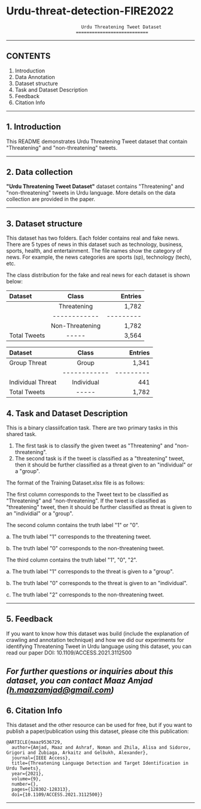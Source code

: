 # Urdu-threat-detection-FIRE2022


                                Urdu Threatening Tweet Dataset
                              ===========================

                                
---
## CONTENTS
 1. Introduction
 2. Data Annotation
 3. Dataset structure
 4. Task and Dataset Description
 5. Feedback
 6. Citation Info
---

## 1. Introduction

This README demonstrates Urdu Threatening Tweet dataset that contain "Threatening" and "non-threatening" tweets.

---

## 2. Data collection

**"Urdu Threatening Tweet Dataset"** dataset contains "Threatening" and "non-threatening" tweets in Urdu language. More details on the data collection are provided in the paper. 

---

## 3. Dataset structure 

This dataset has two folders. Each folder contains real and fake news. There are 5 types of news in this dataset such as technology, business, sports, health, and entertainment. The file names show the category of news. For example, the news categories are sports (sp), technology (tech), etc.

The class distribution for the fake and real news for each dataset is shown below:

| Dataset             | Class      | Entries |
|:--------------------|:----------:|--------:|
|     | Threatening|  1,782     |
|     |------------|---------|
|        | Non-Threatening| 1,782 |
| Total Tweets       | -----| 3,564 |


| Dataset             | Class      | Entries |
|:--------------------|:----------:|--------:|
|   Group Threat                     |  Group |  1,341     |
|  |------------|---------|
| Individual Threat      | Individual| 441 |
| Total Tweets       | -----| 1,782 |



## 4. Task and Dataset Description

This is a binary classiifcation task. There are two primary tasks in this shared task. 

1. The first task is to classify the given tweet as "Threatening" and "non-threatening".
2. The second task is if the tweet is classified as a "threatening" tweet, then it should be further classified as a threat given to an "individual" or a "group".

The format of the Training Dataset.xlsx file is as follows:

The first column corresponds to the Tweet text to be classified as "Threatening" and "non-threatening". If the tweet is classified as "threatening" tweet, then it should be further classified as threat is given to an "individial" or a "group". 

The second column contains the truth label "1" or "0". 

  a. The truth label "1" corresponds to the threatening tweet. 

  b. The truth label "0" corresponds to the non-threatening tweet. 
  

The third column contains the truth label "1", "0", "2". 

  a. The truth label "1" corresponds to the threat is given to a "group". 

  b. The truth label "0" corresponds to the threat is given to an "individual". 

  c. The truth label "2" corresponds to the non-threatening tweet.

---

## 5. Feedback
If you want to know how this dataset was build (include the explanation of crawling and annotation technique) and how we did our experiments for identifying Threatening Tweet in Urdu language using this dataset, you can read our paper DOI: 10.1109/ACCESS.2021.3112500

*For further questions or inquiries about this dataset, you can contact Maaz Amjad (h.maazamjad@gmail.com)* 
---

## 6. Citation Info
This dataset and the other resource can be used for free, but if you want to publish a paper/publication using this dataset, please cite this publication:
```
@ARTICLE{maaz9536729,
  author={Amjad, Maaz and Ashraf, Noman and Zhila, Alisa and Sidorov, Grigori and Zubiaga, Arkaitz and Gelbukh, Alexander},
  journal={IEEE Access}, 
  title={Threatening Language Detection and Target Identification in Urdu Tweets}, 
  year={2021},
  volume={9},
  number={},
  pages={128302-128313},
  doi={10.1109/ACCESS.2021.3112500}}
```
---
